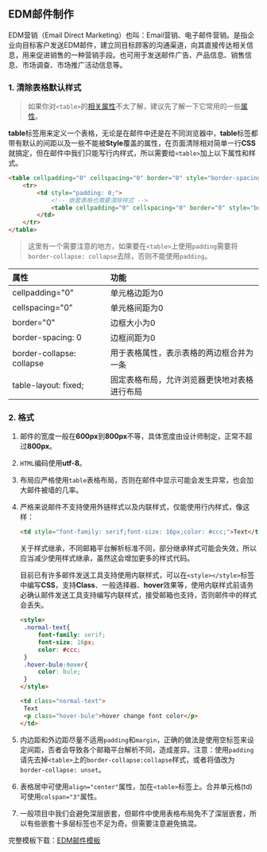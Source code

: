 ## EDM邮件制作

EDM营销（Email Direct Marketing）也叫：Email营销、电子邮件营销。是指企业向目标客户发送EDM邮件，建立同目标顾客的沟通渠道，向其直接传达相关信息，用来促进销售的一种营销手段。也可用于发送邮件广告、产品信息、销售信息、市场调查、市场推广活动信息等。



### 1. 清除表格默认样式

> 如果你对`<table>`的[相关属性](https://www.w3school.com.cn/tags/tag_table.asp)不太了解，建议先了解一下它常用的一些[属性](https://www.w3school.com.cn/tags/tag_table.asp)。

**table**标签用来定义一个表格，无论是在邮件中还是在不同浏览器中，**table**标签都带有默认的间距以及一些不能被**Style**覆盖的属性，在页面清除相对简单一行**CSS**就搞定，但在邮件中我们只能写行内样式，所以需要给`<table>`加上以下属性和样式。

```html
<table cellpadding="0" cellspacing="0" border="0" style="border-spacing:0; border-collapse:collapse;table-layout:fixed;">
    <tr>
    	<td style="padding: 0;">
        	<!-- 嵌套表格也需要清除样式 -->
            <table cellpadding="0" cellspacing="0" border="0" style="border-spacing:0; border-collapse:collapse;table-layout:fixed;"></table>
        </td>
    </tr>
</table>
```

> 这里有一个需要注意的地方，如果要在`<table>`上使用`padding`需要将`border-collapse: collapse`去除，否则不能使用`padding`。

| 属性                      | 功能                                         |
| :------------------------ | :------------------------------------------- |
| cellpadding="0"           | 单元格边距为0                                |
| cellspacing="0"           | 单元格间距为0                                |
| border="0"                | 边框大小为0                                  |
| border-spacing: 0         | 边框间距为0                                  |
| border-collapse: collapse | 用于表格属性，表示表格的两边框合并为一条     |
| table-layout: fixed;      | 固定表格布局，允许浏览器更快地对表格进行布局 |

### 2. 格式

1. 邮件的宽度一般在**600px**到**800px**不等，具体宽度由设计师制定，正常不超过**800px**。

2. `HTML`编码使用**utf-8**。

3. 布局应严格使用`table`表格布局，否则在邮件中显示可能会发生异常，也会加大邮件被墙的几率。

4. 严格来说邮件不支持使用外链样式以及内联样式，仅能使用行内样式，像这样：

   ```html
   <td style="font-family: serif;font-size: 16px;color: #ccc;">Text</td>
   ```

   关于样式继承，不同邮箱平台解析标准不同，部分继承样式可能会失效，所以应当减少使用样式继承，虽然这会增加更多的样式代码。

   目前已有许多邮件发送工具支持使用内联样式，可以在`<style></style>`标签中编写**CSS**，支持**Class**、一般选择器、**hover**效果等，使用内联样式前请务必确认邮件发送工具支持编写内联样式，接受邮箱也支持，否则邮件中的样式会丢失。

   ```html
   <style>
   	.normal-text{
   		font-family: serif;
   		font-size: 16px;
   		color: #ccc;
   	}
   	.hover-bule:hover{
   		color: bule;
   	}
   </style>
   
   <td class="normal-text">
   	Text
   	<p class="hover-bule">hover change font color</p>
   </td>
   ```

5. 内边距和外边距尽量不适用`padding`和`margin`，正确的做法是使用空标签来设定间距，否者会导致各个邮箱平台解析不同，造成差异。注意：使用`padding`请先去掉`<table>`上的`border-collapse:collapse`样式，或者将值改为`border-collapse: unset`。

6. 表格居中可使用`align="center"`属性，加在`<table>`标签上。合并单元格(td)可使用`colspan="3"`属性。

7. 一般项目中我们会避免深层嵌套，但邮件中使用表格布局免不了深层嵌套，所以有些嵌套十多层标签也不足为奇。但需要注意避免搞混。



完整模板下载：<a href="#" download="email-template.html">EDM邮件模板</a>